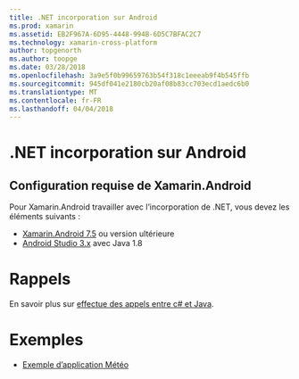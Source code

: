 ```yaml
---
title: .NET incorporation sur Android
ms.prod: xamarin
ms.assetid: EB2F967A-6D95-4448-994B-6D5C7BFAC2C7
ms.technology: xamarin-cross-platform
author: topgenorth
ms.author: toopge
ms.date: 03/28/2018
ms.openlocfilehash: 3a9e5f0b99659763b54f318c1eeeab9f4b545ffb
ms.sourcegitcommit: 945df041e2180cb20af08b83cc703ecd1aedc6b0
ms.translationtype: MT
ms.contentlocale: fr-FR
ms.lasthandoff: 04/04/2018
---
```

# <a name="net-embedding-on-android"></a>.NET incorporation sur Android

## <a name="xamarinandroid-requirements"></a>Configuration requise de Xamarin.Android

Pour Xamarin.Android travailler avec l’incorporation de .NET, vous devez les éléments suivants :

* [Xamarin.Android 7.5](https://www.visualstudio.com/xamarin/) ou version ultérieure
* [Android Studio 3.x](https://developer.android.com/studio/index.html) avec Java 1.8

# <a name="callbacks"></a>Rappels

En savoir plus sur [effectue des appels entre c# et Java](callbacks.md).

# <a name="samples"></a>Exemples

* [Exemple d’application Météo](https://github.com/jamesmontemagno/embeddinator-weather)

